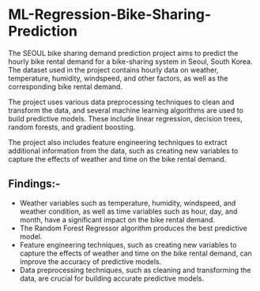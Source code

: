 # ML-Regression-Bike-Sharing-Prediction
The SEOUL bike sharing demand prediction project aims to predict the hourly bike rental demand for a bike-sharing system in Seoul, South Korea. The dataset used in the project contains hourly data on weather, temperature, humidity, windspeed, and other factors, as well as the corresponding bike rental demand.

The project uses various data preprocessing techniques to clean and transform the data, and several machine learning algorithms are used to build predictive models. These include linear regression, decision trees, random forests, and gradient boosting.

The project also includes feature engineering techniques to extract additional information from the data, such as creating new variables to capture the effects of weather and time on the bike rental demand.

## Findings:-
* Weather variables such as temperature, humidity, windspeed, and weather condition, as well as time variables such as hour, day, and month, have a significant impact 
on the bike rental demand.
* The Random Forest Regressor algorithm produces the best predictive model.
* Feature engineering techniques, such as creating new variables to capture the effects of weather and time on the bike rental demand, can improve the accuracy of predictive models.
* Data preprocessing techniques, such as cleaning and transforming the data, are crucial for building accurate predictive models.
